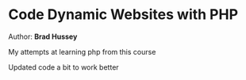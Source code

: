 # Code Dynamic Websites with PHP

Author: **Brad Hussey**

My attempts at learning php from this course

Updated code a bit to work better